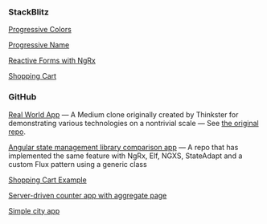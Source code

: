 ### StackBlitz

[Progressive Colors](https://stackblitz.com/edit/angular-ivy-cwnz5p?file=src%2Fapp%2F7-multi-store-selectors.component.ts)

[Progressive Name](https://stackblitz.com/edit/angular-ivy-jwt8jh?file=src%2Fapp%2F7-multi-store-selectors.component.ts)

[Reactive Forms with NgRx](https://stackblitz.com/edit/angular-reactive-forms-state-management?file=src%2Fapp%2Fform%2Fstate-adapt-form.component.ts)

[Shopping Cart](https://stackblitz.com/github/state-adapt/state-adapt/tree/stackblitz-ng-sa-shopping?file=apps%2Fng-sa-shopping%2Fsrc%2Fapp%2Fapp.component.ts)

### GitHub

[Real World App](https://github.com/mfp22/stefanoslig-angular-14-ngrx-nx-realworld-example-app/tree/state-adapt) —
A Medium clone originally created by Thinkster for demonstrating various technologies on a nontrivial scale — See [the original repo](https://github.com/gothinkster/realworld).

[Angular state management library comparison app](https://github.com/dherrero/angular-state-manager) —
A repo that has implemented the same feature with NgRx, Elf, NGXS, StateAdapt and a custom Flux pattern using a generic class

[Shopping Cart Example](https://github.com/mfp22/ngrx-example/commit/4d701533b22d4a35328fbf8ae46493dd8347c87e)

[Server-driven counter app with aggregate page](https://github.com/mfp22/redux-client-ngrx/tree/state-adapt)

[Simple city app](https://github.com/mfp22/Cities-NGRX/commit/83f35e81f36f183bc1632004b505668f063f10e9)
